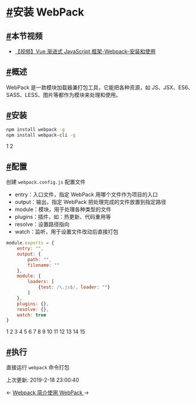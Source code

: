# [#](https://funtl.com/zh/vue-cli/安装-WebPack.html#安装-webpack)安装 WebPack

## [#](https://funtl.com/zh/vue-cli/安装-WebPack.html#本节视频)本节视频

- [【视频】Vue 渐进式 JavaScript 框架-Webpack-安装和使用](https://www.bilibili.com/video/av43994018/)

## [#](https://funtl.com/zh/vue-cli/安装-WebPack.html#概述)概述

WebPack 是一款模块加载器兼打包工具，它能把各种资源，如 JS、JSX、ES6、SASS、LESS、图片等都作为模块来处理和使用。

## [#](https://funtl.com/zh/vue-cli/安装-WebPack.html#安装)安装

```bash
npm install webpack -g
npm install webpack-cli -g
```

1
2

## [#](https://funtl.com/zh/vue-cli/安装-WebPack.html#配置)配置

创建 `webpack.config.js` 配置文件

- entry：入口文件，指定 WebPack 用哪个文件作为项目的入口
- output：输出，指定 WebPack 把处理完成的文件放置到指定路径
- module：模块，用于处理各种类型的文件
- plugins：插件，如：热更新、代码重用等
- resolve：设置路径指向
- watch：监听，用于设置文件改动后直接打包

```javascript
module.exports = {
    entry: "",
    output: {
        path: "",
        filename: ""
    },
    module: {
        loaders: [
            {test: /\.js$/, loader: ""}
        ]
    },
    plugins: {},
    resolve: {},
    watch: true
}
```

1
2
3
4
5
6
7
8
9
10
11
12
13
14
15

## [#](https://funtl.com/zh/vue-cli/安装-WebPack.html#执行)执行

直接运行 `webpack` 命令打包

上次更新: 2019-2-18 23:00:40

← [Webpack 简介](https://funtl.com/zh/vue-cli/WebPack-简介.html)[使用 WebPack ](https://funtl.com/zh/vue-cli/使用-WebPack.html)→